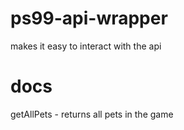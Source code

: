 # ps99-api-wrapper
makes it easy to interact with the api




# docs
getAllPets - returns all pets in the game